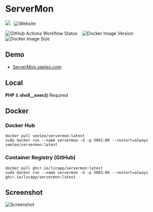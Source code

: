 # ServerMon

![](https://img.shields.io/badge/PHP-shell__exec-lightgrey?style=for-the-badge&logo=php)&ensp;
![Website](https://img.shields.io/website?url=https%3A%2F%2Fservermon.seeleo.com%2F&style=for-the-badge&label=servermon.seeleo.com)

![GitHub Actions Workflow Status](https://img.shields.io/github/actions/workflow/status/lzcapp/ServerMon/main.yml?style=for-the-badge)
&ensp; ![Docker Image Version](https://img.shields.io/docker/v/seeleo/servermon?style=for-the-badge)
&ensp;
![Docker Image Size](https://img.shields.io/docker/image-size/seeleo/servermon?style=for-the-badge)

## Demo

- [ServerMon.seeleo.com](https://ServerMon.seeleo.com/)

## Local

**PHP** & **shell__exec()** Required

## Docker

### Docker Hub

```
docker pull seeleo/servermon:latest
sudo docker run --name servermon -d -p 5001:80 --restart=always seeleo/servermon:latest
```

### Container Registry (GitHub)

```
docker pull ghcr.io/lzcapp/servermon:latest
sudo docker run --name servermon -d -p 5001:80 --restart=always ghcr.io/lzcapp/servermon:latest
```

## Screenshot

![Screenshot](https://user-images.githubusercontent.com/12462465/154803703-2f41f8d5-c72d-40fa-85d3-c39cd79a300a.png)
